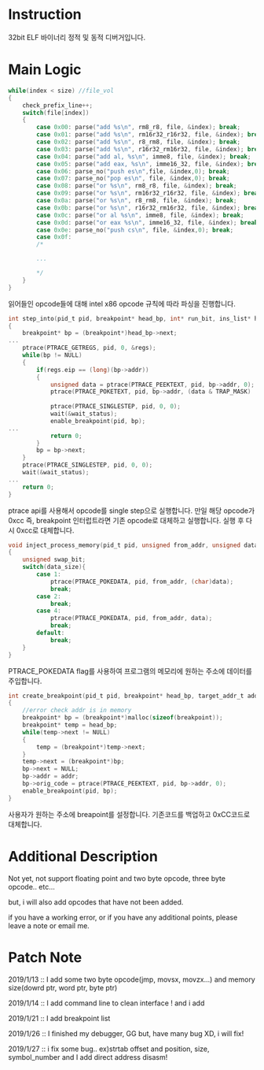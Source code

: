 # Instruction
32bit ELF 바이너리 정적 및 동적 디버거입니다. 

# Main Logic
```C
while(index < size) //file_vol
{
    check_prefix_line++;
    switch(file[index])
    { 
        case 0x00: parse("add %s\n", rm8_r8, file, &index); break;
        case 0x01: parse("add %s\n", rm16r32_r16r32, file, &index); break; 
        case 0x02: parse("add %s\n", r8_rm8, file, &index); break;
        case 0x03: parse("add %s\n", r16r32_rm16r32, file, &index); break;  
        case 0x04: parse("add al, %s\n", imme8, file, &index); break; 
        case 0x05: parse("add eax, %s\n", imme16_32, file, &index); break;
        case 0x06: parse_no("push es\n",file, &index,0); break;
        case 0x07: parse_no("pop es\n", file, &index,0); break;
        case 0x08: parse("or %s\n", rm8_r8, file, &index); break; 
        case 0x09: parse("or %s\n", rm16r32_r16r32, file, &index); break;
        case 0x0a: parse("or %s\n", r8_rm8, file, &index); break;
        case 0x0b: parse("or %s\n", r16r32_rm16r32, file, &index); break; 
        case 0x0c: parse("or al %s\n", imme8, file, &index); break;
        case 0x0d: parse("or eax %s\n", imme16_32, file, &index); break; 
        case 0x0e: parse_no("push cs\n", file, &index,0); break; 
        case 0x0f:
        /*

        ...

        */
    }
}
```
읽어들인 opcode들에 대해 intel x86 opcode 규칙에 따라 파싱을 진행합니다. 

```C
int step_into(pid_t pid, breakpoint* head_bp, int* run_bit, ins_list* head_ins)
{
	breakpoint* bp = (breakpoint*)head_bp->next; 
...
	ptrace(PTRACE_GETREGS, pid, 0, &regs); 
	while(bp != NULL)
	{
		if(regs.eip == (long)(bp->addr))
		{
			unsigned data = ptrace(PTRACE_PEEKTEXT, pid, bp->addr, 0); 
			ptrace(PTRACE_POKETEXT, pid, bp->addr, (data & TRAP_MASK) | (bp->orig_code & 0xFF)); 
			
			ptrace(PTRACE_SINGLESTEP, pid, 0, 0); 
			wait(&wait_status); 
			enable_breakpoint(pid, bp);  
...
			return 0; 
		}
		bp = bp->next; 
	}
	ptrace(PTRACE_SINGLESTEP, pid, 0, 0); 
	wait(&wait_status); 
...
	return 0; 
}
```
ptrace api를 사용해서 opcode를 single step으로 실행합니다. 만일 해당 opcode가 0xcc 즉, breakpoint 인터럽트라면 기존 opcode로 대체하고 실행합니다. 실행 후 다시 0xcc로 대체합니다.

```C
void inject_process_memory(pid_t pid, unsigned from_addr, unsigned data, unsigned data_size)
{
	unsigned swap_bit; 
	switch(data_size){
		case 1:
			ptrace(PTRACE_POKEDATA, pid, from_addr, (char)data);
			break; 
		case 2:
			break; 
		case 4:
			ptrace(PTRACE_POKEDATA, pid, from_addr, data); 
			break; 
		default:
			break; 
	}
}
```
PTRACE_POKEDATA flag를 사용하여 프로그램의 메모리에 원하는 주소에 데이터를 주입합니다.

```C
int create_breakpoint(pid_t pid, breakpoint* head_bp, target_addr_t addr) 
{
	//error check addr is in memory 
	breakpoint* bp = (breakpoint*)malloc(sizeof(breakpoint));
    breakpoint* temp = head_bp; 
	while(temp->next != NULL)
	{
		temp = (breakpoint*)temp->next; 
	}
	temp->next = (breakpoint*)bp; 
	bp->next = NULL; 
	bp->addr = addr; 
	bp->orig_code = ptrace(PTRACE_PEEKTEXT, pid, bp->addr, 0); 
	enable_breakpoint(pid, bp); 
}
```
사용자가 원하는 주소에 breapoint를 설정합니다. 기존코드를 백업하고 0xCC코드로 대체합니다.


# Additional Description
Not yet, not support floating point and two byte opcode, three byte opcode.. etc... 

but, i will also add opcodes that have not been added. 

if you have a working error, or if you have any additional points, please leave a note or email me. 

# Patch Note
2019/1/13 :: I add some two byte opcode(jmp, movsx, movzx...) and memory size(dowrd ptr, word ptr, byte ptr) 

2019/1/14 :: I add command line to clean interface ! and i add <line number>

2019/1/21 :: I add breakpoint list 

2019/1/26 :: I finished my debugger, GG but, have many bug XD, i will fix!

2019/1/27 :: i fix some bug.. ex)strtab offset and position, size, symbol_number and I add direct address disasm! 
